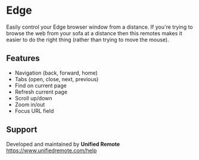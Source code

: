 # Edge
Easily control your Edge browser window from a distance. If you're trying to browse the web from your sofa at a distance then this remotes makes it easier to do the right thing (rather than trying to move the mouse).

## Features
*  Navigation (back, forward, home)
*  Tabs (open, close, next, previous)
*  Find on current page
*  Refresh current page
*  Scroll up/down
*  Zoom in/out
*  Focus URL field

## Support
Developed and maintained by **Unified Remote**  
https://www.unifiedremote.com/help
